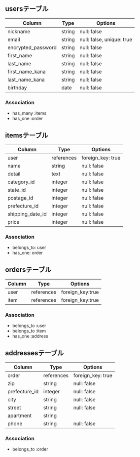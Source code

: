 ## usersテーブル

| Column             | Type       | Options                        |
| ------------------ | ---------- | ------------------------------ |
| nickname           | string     | null: false                    |
| email              | string     | null: false, unique: true      |
| encrypted_password | string     | null: false                    |
| first_name         | string     | null: false                    |
| last_name          | string     | null: false                    |
| first_name_kana    | string     | null: false                    |
| last_name_kana     | string     | null: false                    |
| birthday           | date       | null: false                    |

### Association
- has_many :items
- has_one :order

## itemsテーブル

| Column           | Type       | Options                        |
| ---------------- | ---------- | ------------------------------ |
| user             | references | foreign_key: true              |
| name             | string     | null: false                    |
| detail           | text       | null: false                    |
| category_id      | integer     | null: false                   |
| state_id         | integer     | null: false                   |
| postage_id       | integer     | null: false                   |
| prefecture_id    | integer     | null: false                   |
| shipping_date_id | integer    | null: false                    |
| price            | integer    | null: false                    |

### Association
- belongs_to: user
- has_one: order

## ordersテーブル

| Column        | Type       | Options                        |
| ------------- | ---------- | ------------------------------ |
| user          | references | foreign_key:true               |
| item          | references | foreign_key:true               |

### Association
- belongs_to :user
- belongs_to :item
- has_one :address

## addressesテーブル

| Column       | Type        | Options                        |
| ------------ | ----------- | ------------------------------ |
| order        | references  | foreign_key: true              |
| zip          | string      | null: false                    |
| prefecture_id| integer     | null: false                    |
| city         | string      | null: false                    |
| street       | string      | null: false                    |
| apartment    | string      |                                |
| phone        | string      | null: false                    |

### Association
- belongs_to :order